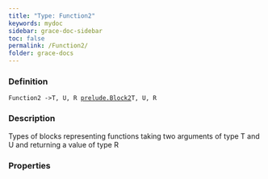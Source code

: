 ```yaml
---
title: "Type: Function2"
keywords: mydoc
sidebar: grace-doc-sidebar
toc: false
permalink: /Function2/
folder: grace-docs
---
```


### Definition
`Function2 ->T, U, R `[`prelude.Block2`](/grace-documentation/404)`T, U, R`

### Description
Types of blocks representing functions taking two arguments of type T and U and returning a value of type R

### Properties
